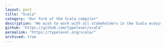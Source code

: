 ```yaml
---
layout: post
title: "Scala"
category: "Our fork of the Scala compiler"
description: "We wish to work with all stakeholders in the Scala ecosystem to safeguard the interests of the entire Scala community."
github: "https://github.com/typelevel/scala"
permalink: "https://typelevel.org/scala/"
archived: true
---
```

